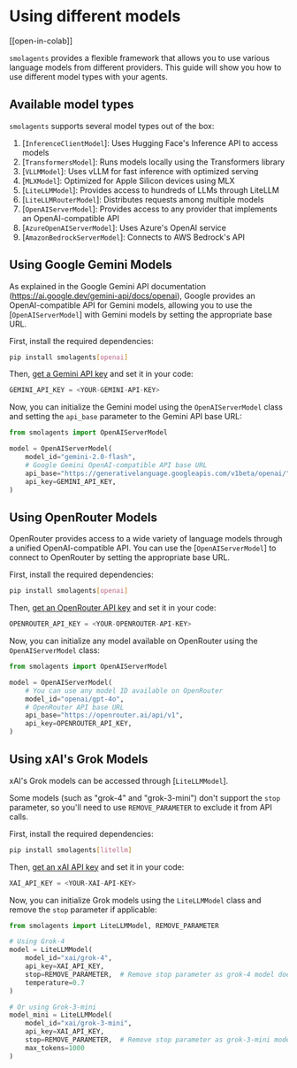 # Using different models

[[open-in-colab]]

`smolagents` provides a flexible framework that allows you to use various language models from different providers.
This guide will show you how to use different model types with your agents.

## Available model types

`smolagents` supports several model types out of the box:
1. [`InferenceClientModel`]: Uses Hugging Face's Inference API to access models
2. [`TransformersModel`]: Runs models locally using the Transformers library
3. [`VLLMModel`]: Uses vLLM for fast inference with optimized serving
4. [`MLXModel`]: Optimized for Apple Silicon devices using MLX
5. [`LiteLLMModel`]: Provides access to hundreds of LLMs through LiteLLM
6. [`LiteLLMRouterModel`]: Distributes requests among multiple models
7. [`OpenAIServerModel`]: Provides access to any provider that implements an OpenAI-compatible API
8. [`AzureOpenAIServerModel`]: Uses Azure's OpenAI service
9. [`AmazonBedrockServerModel`]: Connects to AWS Bedrock's API

## Using Google Gemini Models

As explained in the Google Gemini API documentation (https://ai.google.dev/gemini-api/docs/openai),
Google provides an OpenAI-compatible API for Gemini models, allowing you to use the [`OpenAIServerModel`]
with Gemini models by setting the appropriate base URL.

First, install the required dependencies:
```bash
pip install smolagents[openai]
```

Then, [get a Gemini API key](https://ai.google.dev/gemini-api/docs/api-key) and set it in your code:
```python
GEMINI_API_KEY = <YOUR-GEMINI-API-KEY>
```

Now, you can initialize the Gemini model using the `OpenAIServerModel` class
and setting the `api_base` parameter to the Gemini API base URL:
```python
from smolagents import OpenAIServerModel

model = OpenAIServerModel(
    model_id="gemini-2.0-flash",
    # Google Gemini OpenAI-compatible API base URL
    api_base="https://generativelanguage.googleapis.com/v1beta/openai/",
    api_key=GEMINI_API_KEY,
)
```

## Using OpenRouter Models

OpenRouter provides access to a wide variety of language models through a unified OpenAI-compatible API.
You can use the [`OpenAIServerModel`] to connect to OpenRouter by setting the appropriate base URL.

First, install the required dependencies:
```bash
pip install smolagents[openai]
```

Then, [get an OpenRouter API key](https://openrouter.ai/keys) and set it in your code:
```python
OPENROUTER_API_KEY = <YOUR-OPENROUTER-API-KEY>
```

Now, you can initialize any model available on OpenRouter using the `OpenAIServerModel` class:
```python
from smolagents import OpenAIServerModel

model = OpenAIServerModel(
    # You can use any model ID available on OpenRouter
    model_id="openai/gpt-4o",
    # OpenRouter API base URL
    api_base="https://openrouter.ai/api/v1",
    api_key=OPENROUTER_API_KEY,
)
```

## Using xAI's Grok Models

xAI's Grok models can be accessed through [`LiteLLMModel`].

Some models (such as "grok-4" and "grok-3-mini") don't support the `stop` parameter, so you'll need to use
`REMOVE_PARAMETER` to exclude it from API calls.

First, install the required dependencies:
```bash
pip install smolagents[litellm]
```

Then, [get an xAI API key](https://console.x.ai/) and set it in your code:
```python
XAI_API_KEY = <YOUR-XAI-API-KEY>
```

Now, you can initialize Grok models using the `LiteLLMModel` class and remove the `stop` parameter if applicable:
```python
from smolagents import LiteLLMModel, REMOVE_PARAMETER

# Using Grok-4
model = LiteLLMModel(
    model_id="xai/grok-4",
    api_key=XAI_API_KEY,
    stop=REMOVE_PARAMETER,  # Remove stop parameter as grok-4 model doesn't support it
    temperature=0.7
)

# Or using Grok-3-mini
model_mini = LiteLLMModel(
    model_id="xai/grok-3-mini",
    api_key=XAI_API_KEY,
    stop=REMOVE_PARAMETER,  # Remove stop parameter as grok-3-mini model doesn't support it
    max_tokens=1000
)
```
